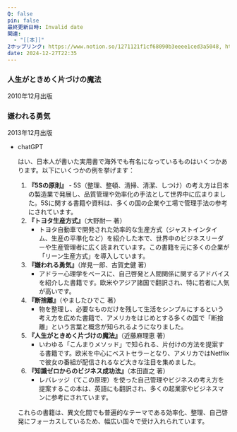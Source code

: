 ```yaml
---
Q: false
pin: false
最終更新日時: Invalid date
関連:
  - "[[本]]"
2ホップリンク: https://www.notion.so/1271121f1cf68090b3eeee1ced3a5048, https://www.notion.so/1341121f1cf68071a04fe79d82eb0185, https://www.notion.so/13a1121f1cf680cb9ab6c5e7d797ef2d, https://www.notion.so/5377a9ad4d2e45db983cd259121be54c, https://www.notion.so/5678c34a38bd40d88efd48ab8edf105a, https://www.notion.so/7b6eb5c588524ee59f809fec09c151f8
date: 2024-12-27T22:35
---
```

  

  

  

### 人生がときめく片づけの魔法

2010年12月出版

  

### 嫌われる勇気

2013年12月出版

  

  

- chatGPT
    
    はい、日本人が書いた実用書で海外でも有名になっているものはいくつかあります。以下にいくつかの例を挙げます：
    
    1. **『5Sの原則』** - 5S（整理、整頓、清掃、清潔、しつけ）の考え方は日本の製造業で発展し、品質管理や効率化の手法として世界中に広まりました。5Sに関する書籍や資料は、多くの国の企業や工場で管理手法の参考にされています。
    2. **『トヨタ生産方式』**（大野耐一 著）
        - トヨタ自動車で開発された効率的な生産方式（ジャストインタイム、生産の平準化など）を紹介した本で、世界中のビジネスリーダーや生産管理者に広く読まれています。この書籍を元に多くの企業が「リーン生産方式」を導入しています。
    3. **『嫌われる勇気』**（岸見一郎、古賀史健 著）
        - アドラー心理学をベースに、自己啓発と人間関係に関するアドバイスを紹介した書籍です。欧米やアジア諸国で翻訳され、特に若者に人気が高いです。
    4. **『断捨離』**（やましたひでこ 著）
        - 物を整理し、必要なものだけを残して生活をシンプルにするという考え方を広めた書籍で、アメリカをはじめとする多くの国で「断捨離」という言葉と概念が知られるようになりました。
    5. **『人生がときめく片づけの魔法』**（近藤麻理恵 著）
        - いわゆる「こんまりメソッド」で知られる、片付けの方法を提案する書籍です。欧米を中心にベストセラーとなり、アメリカではNetflixで彼女の番組が配信されるなど大きな注目を集めました。
    6. **『知識ゼロからのビジネス成功法』**（本田直之 著）
        - レバレッジ（てこの原理）を使った自己管理やビジネスの考え方を提案するこの本は、英語にも翻訳され、多くの起業家やビジネスマンに参考にされています。
    
    これらの書籍は、異文化間でも普遍的なテーマである効率化、整理、自己啓発にフォーカスしているため、幅広い国々で受け入れられています。
